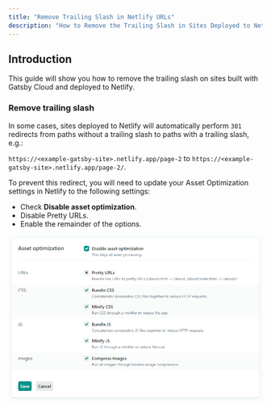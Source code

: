 ```yaml
---
title: "Remove Trailing Slash in Netlify URLs"
description: "How to Remove the Trailing Slash in Sites Deployed to Netlify"
---
```


## Introduction

This guide will show you how to remove the trailing slash on sites built with Gatsby Cloud and deployed to Netlify.

### Remove trailing slash

In some cases, sites deployed to Netlify will automatically perform `301` redirects from paths without a trailing slash to paths with a trailing slash, e.g.:

`https://<example-gatsby-site>.netlify.app/page-2` to
`https://<example-gatsby-site>.netlify.app/page-2/`.

To prevent this redirect, you will need to update your Asset Optimization settings in Netlify to the following settings:

- Check **Disable asset optimization**.
- Disable Pretty URLs.
- Enable the remainder of the options.

![Netlify Asset Optimization Settings](../../images/netlify-asset-optimization-settings.png)
